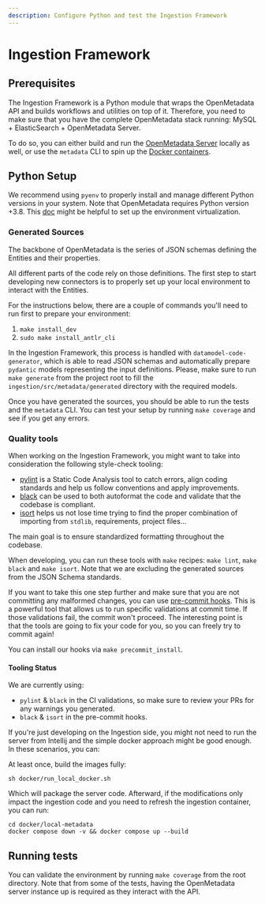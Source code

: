 ```yaml
---
description: Configure Python and test the Ingestion Framework
---
```


# Ingestion Framework

## Prerequisites

The Ingestion Framework is a Python module that wraps the OpenMetadata API and builds workflows and utilities on top of it. Therefore, you need to make sure that you have the complete OpenMetadata stack running: MySQL + ElasticSearch + OpenMetadata Server.

To do so, you can either build and run the [OpenMetadata Server](openmetadata-server.md) locally as well, or use the `metadata` CLI to spin up the [Docker containers](../../../overview/run-openmetadata.md).

## Python Setup

We recommend using `pyenv` to properly install and manage different Python versions in your system. Note that OpenMetadata requires Python version +3.8. This [doc](https://python-docs.readthedocs.io/en/latest/dev/virtualenvs.html) might be helpful to set up the environment virtualization.

### Generated Sources

The backbone of OpenMetadata is the series of JSON schemas defining the Entities and their properties.

All different parts of the code rely on those definitions. The first step to start developing new connectors is to properly set up your local environment to interact with the Entities.

For the instructions below, there are a couple of commands you'll need to run first to prepare your environment:

1. `make install_dev`
2. `sudo make install_antlr_cli`

In the Ingestion Framework, this process is handled with `datamodel-code-generator`, which is able to read JSON schemas and automatically prepare `pydantic` models representing the input definitions. Please, make sure to run `make generate` from the project root to fill the `ingestion/src/metadata/generated` directory with the required models.

Once you have generated the sources, you should be able to run the tests and the `metadata` CLI. You can test your setup by running `make coverage` and see if you get any errors.

### Quality tools

When working on the Ingestion Framework, you might want to take into consideration the following style-check tooling:

* [pylint](https://www.pylint.org) is a Static Code Analysis tool to catch errors, align coding standards and help us follow conventions and apply improvements.
* [black](https://black.readthedocs.io/en/stable/) can be used to both autoformat the code and validate that the codebase is compliant.
* [isort](https://pycqa.github.io/isort/) helps us not lose time trying to find the proper combination of importing from `stdlib`, requirements, project files…

The main goal is to ensure standardized formatting throughout the codebase.

When developing, you can run these tools with `make` recipes: `make lint`, `make black` and `make isort`. Note that we are excluding the generated sources from the JSON Schema standards.

If you want to take this one step further and make sure that you are not committing any malformed changes, you can use [pre-commit hooks](https://pre-commit.com). This is a powerful tool that allows us to run specific validations at commit time. If those validations fail, the commit won't proceed. The interesting point is that the tools are going to fix your code for you, so you can freely try to commit again!

You can install our hooks via `make precommit_install`.

#### Tooling Status

We are currently using:

* `pylint` & `black` in the CI validations, so make sure to review your PRs for any warnings you generated.
* `black` & `isort` in the pre-commit hooks.

If you're just developing on the Ingestion side, you might not need to run the server from Intellij and the simple docker approach might be good enough. In these scenarios, you can:

At least once, build the images fully:

```
sh docker/run_local_docker.sh 
```

Which will package the server code. Afterward, if the modifications only impact the ingestion code and you need to refresh the ingestion container, you can run:

```
cd docker/local-metadata
docker compose down -v && docker compose up --build
```

## Running tests

You can validate the environment by running `make coverage` from the root directory. Note that from some of the tests, having the OpenMetadata server instance up is required as they interact with the API.
